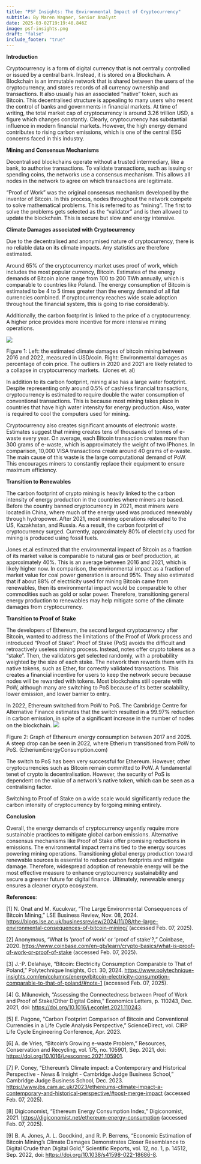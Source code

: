 ```yaml
---
title: "PSF Insights: The Environmental Impact of Cryptocurrency"
subtitle: By Maren Wagner, Senior Analyst
date: 2025-03-02T19:19:40.846Z
image: psf-insights.png
draft: "false"
include_footer: "true"
---
```


**Introduction**

Cryptocurrency is a form of digital currency that is not centrally controlled or issued by a central bank. Instead, it is stored on a Blockchain. A Blockchain is an immutable network that is shared between the users of the cryptocurrency, and stores records of all currency ownership and transactions. It also usually has an associated “native” token, such as Bitcoin. This decentralised structure is appealing to many users who resent the control of banks and governments in financial markets. At time of writing, the total market cap of cryptocurrency is around 3.26 trillion USD, a figure which changes constantly. Clearly, cryptocurrency has substantial influence in modern financial markets. However, the high energy demand contributes to rising carbon emissions, which is one of the central ESG concerns faced in this industry.

**Mining and Consensus Mechanisms**

Decentralised blockchains operate without a trusted intermediary, like a bank, to authorise transactions. To validate transactions, such as issuing or spending coins, the networks use a consensus mechanism. This allows all nodes in the network to agree on which transactions are legitimate.

“Proof of Work” was the original consensus mechanism developed by the inventor of Bitcoin. In this process, nodes throughout the network compete to solve mathematical problems. This is referred to as “mining”. The first to solve the problems gets selected as the “validator” and is then allowed to update the blockchain. This is secure but slow and energy intensive.

**Climate Damages associated with Cryptocurrency**

Due to the decentralised and anonymised nature of cryptocurrency, there is no reliable data on its climate impacts. Any statistics are therefore estimated.

Around 65% of the cryptocurrency market uses proof of work, which includes the most popular currency, Bitcoin. Estimates of the energy demands of Bitcoin alone range from 100 to 200 TWh annually, which is comparable to countries like Poland. The energy consumption of Bitcoin is estimated to be 4 to 5 times greater than the energy demand of all fiat currencies combined. If cryptocurrency reaches wide scale adoption throughout the financial system, this is going to rise considerably.

Additionally, the carbon footprint is linked to the price of a cryptocurrency. A higher price provides more incentive for more intensive mining operations.

![](https://lh7-rt.googleusercontent.com/docsz/AD_4nXcAQExHMVaqvWqsCz1paEn4hQVlt5Ew00LKxo7GCt_cEJjAajJtkV8f1zcr1oK3Q488l8dfTDAoLjiTwEDJAdYk-WAnx7xu9ClqK1AcpGu9SLtlU2cxxRm668JBuw1sjTdzn7J28A?key=h3ucdwS5pB0xlsMgOgqNz2op)

Figure 1: Left: the estimated climate damages of bitcoin mining between 2016 and 2022, measured in USD/coin. Right: Environmental damages as percentage of coin price. The outliers in 2020 and 2021 are likely related to a collapse in cryptocurrency markets.  (Jones et. al)

In addition to its carbon footprint, mining also has a large water footprint. Despite representing only around 0.5% of cashless financial transactions, cryptocurrency is estimated to require double the water consumption of conventional transactions. This is because most mining takes place in countries that have high water intensity for energy production. Also, water is required to cool the computers used for mining.

Cryptocurrency also creates significant amounts of electronic waste. Estimates suggest that mining creates tens of thousands of tonnes of e-waste every year. On average, each Bitcoin transaction creates more than 300 grams of e-waste, which is approximately the weight of two IPhones. In comparison, 10,000 VISA transactions create around 40 grams of e-waste. The main cause of this waste is the large computational demand of PoW. This encourages miners to constantly replace their equipment to ensure maximum efficiency.

**Transition to Renewables**

The carbon footprint of crypto mining is heavily linked to the carbon intensity of energy production in the countries where miners are based. Before the country banned cryptocurrency in 2021, most miners were located in China, where much of the energy used was produced renewably through hydropower. After 2021, most mining operations relocated to the US, Kazakhstan, and Russia. As a result, the carbon footprint of cryptocurrency surged. Currently, approximately 80% of electricity used for mining is produced using fossil fuels.

Jones et.al estimated that the environmental impact of Bitcoin as a fraction of its market value is comparable to natural gas or beef production, at approximately 40%. This is an average between 2016 and 2021, which is likely higher now. In comparison, the environmental impact as a fraction of market value for coal power generation is around 95%. They also estimated that if about 88% of electricity used for mining Bitcoin came from renewables, then its environmental impact would be comparable to other commodities such as gold or solar power. Therefore, transitioning general energy production to renewables may help mitigate some of the climate damages from cryptocurrency.

**Transition to Proof of Stake**

The developers of Ethereum, the second largest cryptocurrency after Bitcoin, wanted to address the limitations of the Proof of Work process and introduced “Proof of Stake”. Proof of Stake (PoS) avoids the difficult and retroactively useless mining process. Instead, notes offer crypto tokens as a “stake”. Then, the validators get selected randomly, with a probability weighted by the size of each stake. The network then rewards them with its native tokens, such as Ether, for correctly validated transactions. This creates a financial incentive for users to keep the network secure because nodes will be rewarded with tokens. Most blockchains still operate with PoW, although many are switching to PoS because of its better scalability, lower emission, and lower barrier to entry.

In 2022, Ethereum switched from PoW to PoS. The Cambridge Centre for Alternative Finance estimates that the switch resulted in a 99.97% reduction in carbon emission, in spite of a significant increase in the number of nodes on the blockchain. ![](https://lh7-rt.googleusercontent.com/docsz/AD_4nXdOJ5CjzHarQ4vgn0BmyrdZuiaKq7wCoeDUl8xekpQdjZAB7ffkTIN0rw370UBhHJKz6VtQlXx9XG-0td8n7BokD0szND2qeRf_89xeur0b2ez8BV3vAvcNB6ibhespfSeiCa4K2Q?key=h3ucdwS5pB0xlsMgOgqNz2op)

Figure 2: Graph of Ethereum energy consumption between 2017 and 2025. A steep drop can be seen in 2022, where Etherium transitioned from PoW to PoS. (EtheriumEnergyConsumption.com)

The switch to PoS has been very successful for Ethereum. However, other cryptocurrencies such as Bitcoin remain committed to PoW. A fundamental tenet of crypto is decentralisation. However, the security of PoS is dependent on the value of a network’s native token, which can be seen as a centralising factor.

Switching to Proof of Stake on a wide scale would significantly reduce the carbon intensity of cryptocurrency by forgoing mining entirely.

**Conclusion**

Overall, the energy demands of cryptocurrency urgently require more sustainable practices to mitigate global carbon emissions. Alternative consensus mechanisms like Proof of Stake offer promising reductions in emissions. The environmental impact remains tied to the energy sources powering mining operations. Transitioning global energy production toward renewable sources is essential to reduce carbon footprints and mitigate damage. Therefore, widespread adoption of renewable energy will be the most effective measure to enhance cryptocurrency sustainability and secure a greener future for digital finance. Ultimately, renewable energy ensures a cleaner crypto ecosystem.

**References**:

\[1] N. Onat and M. Kucukvar, “The Large Environmental Consequences of Bitcoin Mining,” LSE Business Review, Nov. 08, 2024. https://blogs.lse.ac.uk/businessreview/2024/11/08/the-large-environmental-consequences-of-bitcoin-mining/ (accessed Feb. 07, 2025).

\[2] Anonymous, “What Is ‘proof of work’ or ‘proof of stake’?,” Coinbase, 2020. https://www.coinbase.com/en-gb/learn/crypto-basics/what-is-proof-of-work-or-proof-of-stake (accessed Feb. 07, 2025).

\[3] J.-P. Delahaye, “Bitcoin: Electricity Consumption Comparable to That of Poland,” Polytechnique Insights, Oct. 30, 2024. https://www.polytechnique-insights.com/en/columns/energy/bitcoin-electricity-consumption-comparable-to-that-of-poland/#note-1 (accessed Feb. 07, 2025).

\[4] G. Milunovich, “Assessing the Connectedness between Proof of Work and Proof of Stake/Other Digital Coins,” Economics Letters, p. 110243, Dec. 2021, doi: https://doi.org/10.1016/j.econlet.2021.110243.

\[5] E. Pagone, “Carbon Footprint Comparison of Bitcoin and Conventional Currencies in a Life Cycle Analysis Perspective,” ScienceDirect, vol. CIRP Life Cycle Engineering Conference, Apr. 2023.

\[6] A. de Vries, “Bitcoin’s Growing e-waste Problem,” Resources, Conservation and Recycling, vol. 175, no. 105901, Sep. 2021, doi: <https://doi.org/10.1016/j.resconrec.2021.105901>.

\[7] P. Coney, “Ethereum’s Climate impact: a Contemporary and Historical Perspective - News & Insight - Cambridge Judge Business School,” Cambridge Judge Business School, Dec. 2023. https://www.jbs.cam.ac.uk/2023/ethereums-climate-impact-a-contemporary-and-historical-perspective/#post-merge-impact (accessed Feb. 07, 2025).

\[8] Digiconomist, “Ethereum Energy Consumption Index,” Digiconomist, 2021. https://digiconomist.net/ethereum-energy-consumption (accessed Feb. 07, 2025).

\[9] B. A. Jones, A. L. Goodkind, and R. P. Berrens, “Economic Estimation of Bitcoin Mining’s Climate Damages Demonstrates Closer Resemblance to Digital Crude than Digital Gold,” Scientific Reports, vol. 12, no. 1, p. 14512, Sep. 2022, doi: https://doi.org/10.1038/s41598-022-18686-8.
